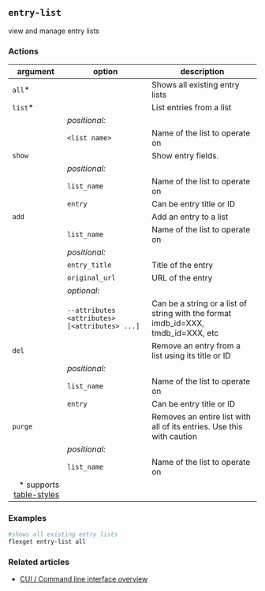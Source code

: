 ## `entry-list`
view and manage entry lists

### Actions
| argument | option | description |
| --- | --- | --- |
| `all`* || Shows all existing entry lists |
| `list`* || List entries from a list | 
|| *positional:* ||
|| `<list name>` | Name of the list to operate on | 
| `show` || Show entry fields. | 
|| *positional:* ||
|| `list_name` | Name of the list to operate on | 
|| `entry` | Can be entry title or ID | 
| `add` || Add an entry to a list |
|| `list_name` | Name of the list to operate on | 
|| *positional:* ||
|| `entry_title` | Title of the entry | 
|| `original_url` | URL of the entry |
|| *optional:* ||
|| `--attributes <attributes> [<attributes> ...]` | Can be a string or a list of string with the format imdb_id=XXX, tmdb_id=XXX, etc |
| `del` || Remove an entry from a list using its title or ID |
|| *positional:* ||
|| `list_name` | Name of the list to operate on | 
|| `entry` | Can be entry title or ID | 
| `purge` || Removes an entire list with all of its entries. Use this with caution |
|| *positional:* ||
|| `list_name` | Name of the list to operate on |
|<div align="right">\* supports [table-styles](/CLI/--table-styles)</div> ||

### Examples
```bash
#shows all existing entry lists
flexget entry-list all
```

### Related articles
* [CUI / Command line interface overview](/CLI)